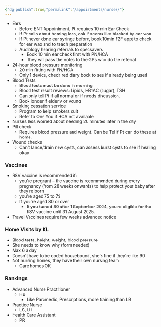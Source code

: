 ```yaml
---
{"dg-publish":true,"permalink":"/appointments/nurses/"}
---
```


- Ears
	- Before ENT Appointment, Pt requires 10 min Ear Check
	- If Pt calls about hearing loss, ask if seems like blocked by ear wax
	- If Pt never done ear syringe before, book 10min F2F appt to check for ear wax and to teach preparation
	- Audiology hearing referrals to specsavers
		- Book 10 min ear check first with PN/HCA
		- They will pass the notes to the GPs who do the referral
- 24-hour blood pressure monitoring
	- 20 min fitting with PN/HCA
	- Only 1 device, check red diary book to see if already being used
- Blood Tests
	- Blood tests must be done in morning
	- Blood test result reviews: Lipids, HB1AC (sugar), TSH
	- Can only tell Pt if all normal or if needs discussion.
	- Book longer if elderly or young
- Smoking cessation service
	- Program to help smokers quit
	- Refer to One You if HCA not available
- Nurses less worried about needing 20 minutes later in the day 
- Pill check
	- Requires blood pressure and weight. Can be Tel if Pt can do these at home.
- Wound checks
	- Can't lance/drain new cysts, can assess burst cysts to see if healing okay
### Vaccines
- RSV vaccine is recommended if:
	- you're pregnant – the vaccine is recommended during every pregnancy (from 28 weeks onwards) to help protect your baby after they're born
	- you're aged 75 to 79
	- If you're aged 80 or over
		- If you turned 80 after 1 September 2024, you're eligible for the RSV vaccine until 31 August 2025.
- Travel Vaccines require few weeks advanced notice
### Home Visits by KL
- Blood tests, height, weight, blood pressure
- She needs to know why (form needed)
- Max 6 a day
- Doesn't have to be coded housebound, she's fine if they're like 90
- Not nursing homes, they have their own nursing team
	- Care homes OK
### Rankings
- Advanced Nurse Practitioner
	- HB
		- Like Paramedic, Prescriptions, more training than LB
- Practice Nurse
	- LS, LH
- Health Care Assistant
	- PR
